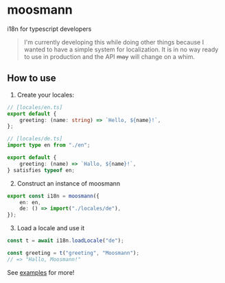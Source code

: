 # moosmann

i18n for typescript developers

> I'm currently developing this while doing other things because I wanted to have a simple system for localization. It is in no way ready to use in production and the API ~~may~~ will change on a whim.

## How to use

1. Create your locales:

```typescript
// [locales/en.ts]
export default {
    greeting: (name: string) => `Hello, ${name}!`,
};
```

```typescript
// [locales/de.ts]
import type en from "./en";

export default {
    greeting: (name) => `Hallo, ${name}!`,
} satisfies typeof en;
```

2. Construct an instance of moosmann

```typescript
export const i18n = moosmann({
    en: en,
    de: () => import("./locales/de"),
});
```

3. Load a locale and use it

```typescript
const t = await i18n.loadLocale("de");

const greeting = t("greeting", "Moosmann");
// => "Hallo, Moosmann!"
```

See [examples](/packages/moosmann/examples) for more!
